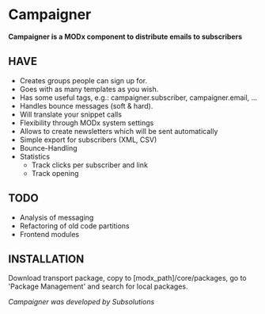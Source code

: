 Campaigner
==========

**Campaigner is a MODx component to distribute emails to subscribers**

HAVE
----
* Creates groups people can sign up for.
* Goes with as many templates as you wish.
* Has some useful tags, e.g.: campaigner.subscriber, campaigner.email, ...
* Handles bounce messages (soft & hard).
* Will translate your snippet calls
* Flexibility through MODx system settings
* Allows to create newsletters which will be sent automatically
* Simple export for subscribers (XML, CSV)
* Bounce-Handling
* Statistics
  * Track clicks per subscriber and link
  * Track opening

TODO
----
* Analysis of messaging
* Refactoring of old code partitions
* Frontend modules

INSTALLATION
----

Download transport package, copy to [modx_path]/core/packages, go to 'Package Management' and search for local packages.

*Campaigner was developed by Subsolutions*